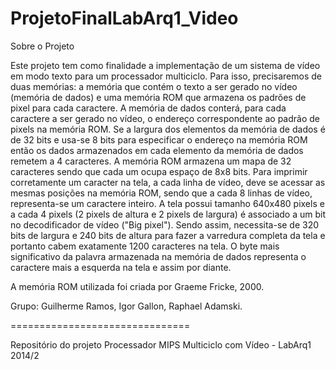 ProjetoFinalLabArq1_Video
=========================
Sobre o Projeto

  Este projeto tem como finalidade a implementação de um sistema de vídeo em modo texto para um processador multiciclo. Para isso, precisaremos de duas memórias: a memória que contém o texto a ser gerado no vídeo (memória de dados) e uma memória ROM que armazena os padrões de pixel para cada caractere. A memória de dados conterá, para cada caractere a ser gerado no vídeo, o endereço correspondente ao padrão de pixels na memória ROM.
  Se a largura dos elementos da memória de dados é de 32 bits e usa-se 8 bits para especificar o endereço na memória ROM então os dados armazenados em cada elemento da memória de dados remetem a 4 caracteres. A memória ROM armazena um mapa de 32 caracteres sendo que cada um ocupa espaço de 8x8 bits. Para imprimir corretamente um caracter na tela, a cada linha de vídeo, deve se acessar as mesmas posições na memória ROM, sendo que a cada 8 linhas de vídeo, representa-se um caractere inteiro. A tela possui tamanho 640x480 pixels e a cada 4 pixels (2 pixels de altura e 2 pixels de largura) é associado a um bit no decodificador de vídeo ("Big pixel"). Sendo assim, necessita-se de 320 bits de largura e 240 bits de altura para fazer a varredura completa da tela e portanto cabem exatamente 1200 caracteres na tela. O byte mais significativo da palavra armazenada na memória de dados representa o caractere mais a esquerda na tela e assim por diante.

A memória ROM utilizada foi criada por Graeme Fricke, 2000.

Grupo: Guilherme Ramos, Igor Gallon, Raphael Adamski.

===============================

Repositório do projeto Processador MIPS Multiciclo com Vídeo - LabArq1 2014/2
